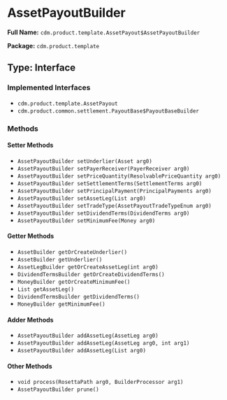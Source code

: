 # AssetPayoutBuilder

**Full Name:** `cdm.product.template.AssetPayout$AssetPayoutBuilder`

**Package:** `cdm.product.template`

## Type: Interface

### Implemented Interfaces

- `cdm.product.template.AssetPayout`
- `cdm.product.common.settlement.PayoutBase$PayoutBaseBuilder`

### Methods

#### Setter Methods

- `AssetPayoutBuilder setUnderlier(Asset arg0)`
- `AssetPayoutBuilder setPayerReceiver(PayerReceiver arg0)`
- `AssetPayoutBuilder setPriceQuantity(ResolvablePriceQuantity arg0)`
- `AssetPayoutBuilder setSettlementTerms(SettlementTerms arg0)`
- `AssetPayoutBuilder setPrincipalPayment(PrincipalPayments arg0)`
- `AssetPayoutBuilder setAssetLeg(List arg0)`
- `AssetPayoutBuilder setTradeType(AssetPayoutTradeTypeEnum arg0)`
- `AssetPayoutBuilder setDividendTerms(DividendTerms arg0)`
- `AssetPayoutBuilder setMinimumFee(Money arg0)`

#### Getter Methods

- `AssetBuilder getOrCreateUnderlier()`
- `AssetBuilder getUnderlier()`
- `AssetLegBuilder getOrCreateAssetLeg(int arg0)`
- `DividendTermsBuilder getOrCreateDividendTerms()`
- `MoneyBuilder getOrCreateMinimumFee()`
- `List getAssetLeg()`
- `DividendTermsBuilder getDividendTerms()`
- `MoneyBuilder getMinimumFee()`

#### Adder Methods

- `AssetPayoutBuilder addAssetLeg(AssetLeg arg0)`
- `AssetPayoutBuilder addAssetLeg(AssetLeg arg0, int arg1)`
- `AssetPayoutBuilder addAssetLeg(List arg0)`

#### Other Methods

- `void process(RosettaPath arg0, BuilderProcessor arg1)`
- `AssetPayoutBuilder prune()`

